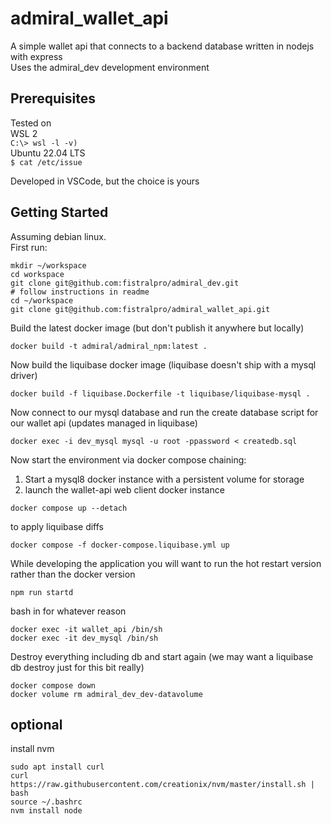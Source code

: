 # admiral_wallet_api

A simple wallet api that connects to a backend database written in nodejs with express  
Uses the admiral_dev development environment

## Prerequisites

Tested on  
WSL 2  
`C:\> wsl -l -v)`    
Ubuntu 22.04 LTS  
`$ cat /etc/issue`   

Developed in VSCode, but the choice is yours  

## Getting Started

Assuming debian linux.  
First run:
```
mkdir ~/workspace
cd workspace
git clone git@github.com:fistralpro/admiral_dev.git
# follow instructions in readme
cd ~/workspace
git clone git@github.com:fistralpro/admiral_wallet_api.git
```  

Build the latest docker image (but don't publish it anywhere but locally)  
```
docker build -t admiral/admiral_npm:latest .
```

Now build the liquibase docker image (liquibase doesn't ship with a mysql driver)
```
docker build -f liquibase.Dockerfile -t liquibase/liquibase-mysql .
```

Now connect to our mysql database and run the create database script for our wallet api (updates managed in liquibase)
```
docker exec -i dev_mysql mysql -u root -ppassword < createdb.sql
```

Now start the environment via docker compose chaining:  
1) Start a mysql8 docker instance with a persistent volume for storage  
2) launch the wallet-api web client docker instance  
```
docker compose up --detach
```

to apply liquibase diffs
```
docker compose -f docker-compose.liquibase.yml up
```

While developing the application you will want to run the hot restart version rather than the docker version  
```
npm run startd
```

bash in for whatever reason
```
docker exec -it wallet_api /bin/sh
docker exec -it dev_mysql /bin/sh
```

Destroy everything including db and start again (we may want a liquibase db destroy just for this bit really)  
``` 
docker compose down
docker volume rm admiral_dev_dev-datavolume
```

## optional
install nvm
```
sudo apt install curl 
curl https://raw.githubusercontent.com/creationix/nvm/master/install.sh | bash 
source ~/.bashrc   
nvm install node 
```